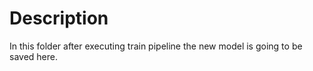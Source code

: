 # Description 

In this folder after executing train pipeline the new model is going to be saved here.
